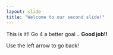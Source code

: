 ```yaml
---
layout: slide
title: "Welcome to our second slide!"
---
```

This is it!! Go 4 a better goal .. **Good job!!**

Use the left arrow to go back!
